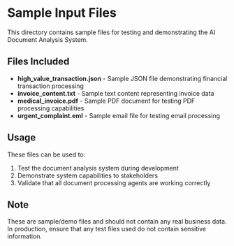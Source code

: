 # Sample Input Files

This directory contains sample files for testing and demonstrating the AI Document Analysis System.

## Files Included

- **high_value_transaction.json** - Sample JSON file demonstrating financial transaction processing
- **invoice_content.txt** - Sample text content representing invoice data
- **medical_invoice.pdf** - Sample PDF document for testing PDF processing capabilities
- **urgent_complaint.eml** - Sample email file for testing email processing

## Usage

These files can be used to:
1. Test the document analysis system during development
2. Demonstrate system capabilities to stakeholders
3. Validate that all document processing agents are working correctly

## Note

These are sample/demo files and should not contain any real business data. In production, ensure that any test files used do not contain sensitive information.
